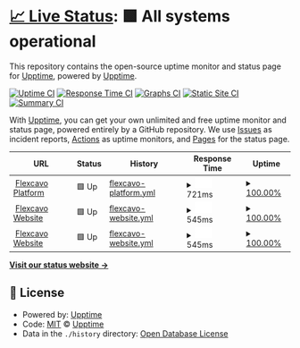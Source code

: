# [📈 Live Status](https://status.flexcavo.de): <!--live status--> **🟩 All systems operational**

This repository contains the open-source uptime monitor and status page for [Upptime](https://upptime.js.org), powered by [Upptime](https://github.com/upptime/upptime).

[![Uptime CI](https://github.com/upptime/upptime/workflows/Uptime%20CI/badge.svg)](https://github.com/upptime/upptime/actions?query=workflow%3A%22Uptime+CI%22)
[![Response Time CI](https://github.com/upptime/upptime/workflows/Response%20Time%20CI/badge.svg)](https://github.com/upptime/upptime/actions?query=workflow%3A%22Response+Time+CI%22)
[![Graphs CI](https://github.com/upptime/upptime/workflows/Graphs%20CI/badge.svg)](https://github.com/upptime/upptime/actions?query=workflow%3A%22Graphs+CI%22)
[![Static Site CI](https://github.com/upptime/upptime/workflows/Static%20Site%20CI/badge.svg)](https://github.com/upptime/upptime/actions?query=workflow%3A%22Static+Site+CI%22)
[![Summary CI](https://github.com/upptime/upptime/workflows/Summary%20CI/badge.svg)](https://github.com/upptime/upptime/actions?query=workflow%3A%22Summary+CI%22)

With [Upptime](https://upptime.js.org), you can get your own unlimited and free uptime monitor and status page, powered entirely by a GitHub repository. We use [Issues](https://github.com/upptime/upptime/issues) as incident reports, [Actions](https://github.com/upptime/upptime/actions) as uptime monitors, and [Pages](https://status.flexcavo.de) for the status page.

<!--start: status pages-->
<!-- This summary is generated by Upptime (https://github.com/upptime/upptime) -->
<!-- Do not edit this manually, your changes will be overwritten -->
<!-- prettier-ignore -->
| URL | Status | History | Response Time | Uptime |
| --- | ------ | ------- | ------------- | ------ |
| <img alt="" src="https://favicons.githubusercontent.com/app.flexcavo.de" height="13"> [Flexcavo Platform](https://app.flexcavo.de) | 🟩 Up | [flexcavo-platform.yml](https://github.com/flexcavo/uptime/commits/HEAD/history/flexcavo-platform.yml) | <details><summary><img alt="Response time graph" src="./graphs/flexcavo-platform/response-time-week.png" height="20"> 721ms</summary><br><a href="https://upptime.github.io/upptime/history/flexcavo-platform"><img alt="Response time 966" src="https://img.shields.io/endpoint?url=https%3A%2F%2Fraw.githubusercontent.com%2Fflexcavo%2Fuptime%2FHEAD%2Fapi%2Fflexcavo-platform%2Fresponse-time.json"></a><br><a href="https://upptime.github.io/upptime/history/flexcavo-platform"><img alt="24-hour response time 548" src="https://img.shields.io/endpoint?url=https%3A%2F%2Fraw.githubusercontent.com%2Fflexcavo%2Fuptime%2FHEAD%2Fapi%2Fflexcavo-platform%2Fresponse-time-day.json"></a><br><a href="https://upptime.github.io/upptime/history/flexcavo-platform"><img alt="7-day response time 721" src="https://img.shields.io/endpoint?url=https%3A%2F%2Fraw.githubusercontent.com%2Fflexcavo%2Fuptime%2FHEAD%2Fapi%2Fflexcavo-platform%2Fresponse-time-week.json"></a><br><a href="https://upptime.github.io/upptime/history/flexcavo-platform"><img alt="30-day response time 878" src="https://img.shields.io/endpoint?url=https%3A%2F%2Fraw.githubusercontent.com%2Fflexcavo%2Fuptime%2FHEAD%2Fapi%2Fflexcavo-platform%2Fresponse-time-month.json"></a><br><a href="https://upptime.github.io/upptime/history/flexcavo-platform"><img alt="1-year response time 966" src="https://img.shields.io/endpoint?url=https%3A%2F%2Fraw.githubusercontent.com%2Fflexcavo%2Fuptime%2FHEAD%2Fapi%2Fflexcavo-platform%2Fresponse-time-year.json"></a></details> | <details><summary><a href="https://upptime.github.io/upptime/history/flexcavo-platform">100.00%</a></summary><a href="https://upptime.github.io/upptime/history/flexcavo-platform"><img alt="All-time uptime 100.00%" src="https://img.shields.io/endpoint?url=https%3A%2F%2Fraw.githubusercontent.com%2Fflexcavo%2Fuptime%2FHEAD%2Fapi%2Fflexcavo-platform%2Fuptime.json"></a><br><a href="https://upptime.github.io/upptime/history/flexcavo-platform"><img alt="24-hour uptime 100.00%" src="https://img.shields.io/endpoint?url=https%3A%2F%2Fraw.githubusercontent.com%2Fflexcavo%2Fuptime%2FHEAD%2Fapi%2Fflexcavo-platform%2Fuptime-day.json"></a><br><a href="https://upptime.github.io/upptime/history/flexcavo-platform"><img alt="7-day uptime 100.00%" src="https://img.shields.io/endpoint?url=https%3A%2F%2Fraw.githubusercontent.com%2Fflexcavo%2Fuptime%2FHEAD%2Fapi%2Fflexcavo-platform%2Fuptime-week.json"></a><br><a href="https://upptime.github.io/upptime/history/flexcavo-platform"><img alt="30-day uptime 100.00%" src="https://img.shields.io/endpoint?url=https%3A%2F%2Fraw.githubusercontent.com%2Fflexcavo%2Fuptime%2FHEAD%2Fapi%2Fflexcavo-platform%2Fuptime-month.json"></a><br><a href="https://upptime.github.io/upptime/history/flexcavo-platform"><img alt="1-year uptime 100.00%" src="https://img.shields.io/endpoint?url=https%3A%2F%2Fraw.githubusercontent.com%2Fflexcavo%2Fuptime%2FHEAD%2Fapi%2Fflexcavo-platform%2Fuptime-year.json"></a></details>
| <img alt="" src="https://favicons.githubusercontent.com/www.flexcavo.de" height="13"> [Flexcavo Website](https://www.flexcavo.de) | 🟩 Up | [flexcavo-website.yml](https://github.com/flexcavo/uptime/commits/HEAD/history/flexcavo-website.yml) | <details><summary><img alt="Response time graph" src="./graphs/flexcavo-website/response-time-week.png" height="20"> 545ms</summary><br><a href="https://upptime.github.io/upptime/history/flexcavo-website"><img alt="Response time 653" src="https://img.shields.io/endpoint?url=https%3A%2F%2Fraw.githubusercontent.com%2Fflexcavo%2Fuptime%2FHEAD%2Fapi%2Fflexcavo-website%2Fresponse-time.json"></a><br><a href="https://upptime.github.io/upptime/history/flexcavo-website"><img alt="24-hour response time 423" src="https://img.shields.io/endpoint?url=https%3A%2F%2Fraw.githubusercontent.com%2Fflexcavo%2Fuptime%2FHEAD%2Fapi%2Fflexcavo-website%2Fresponse-time-day.json"></a><br><a href="https://upptime.github.io/upptime/history/flexcavo-website"><img alt="7-day response time 545" src="https://img.shields.io/endpoint?url=https%3A%2F%2Fraw.githubusercontent.com%2Fflexcavo%2Fuptime%2FHEAD%2Fapi%2Fflexcavo-website%2Fresponse-time-week.json"></a><br><a href="https://upptime.github.io/upptime/history/flexcavo-website"><img alt="30-day response time 601" src="https://img.shields.io/endpoint?url=https%3A%2F%2Fraw.githubusercontent.com%2Fflexcavo%2Fuptime%2FHEAD%2Fapi%2Fflexcavo-website%2Fresponse-time-month.json"></a><br><a href="https://upptime.github.io/upptime/history/flexcavo-website"><img alt="1-year response time 653" src="https://img.shields.io/endpoint?url=https%3A%2F%2Fraw.githubusercontent.com%2Fflexcavo%2Fuptime%2FHEAD%2Fapi%2Fflexcavo-website%2Fresponse-time-year.json"></a></details> | <details><summary><a href="https://upptime.github.io/upptime/history/flexcavo-website">100.00%</a></summary><a href="https://upptime.github.io/upptime/history/flexcavo-website"><img alt="All-time uptime 99.95%" src="https://img.shields.io/endpoint?url=https%3A%2F%2Fraw.githubusercontent.com%2Fflexcavo%2Fuptime%2FHEAD%2Fapi%2Fflexcavo-website%2Fuptime.json"></a><br><a href="https://upptime.github.io/upptime/history/flexcavo-website"><img alt="24-hour uptime 100.00%" src="https://img.shields.io/endpoint?url=https%3A%2F%2Fraw.githubusercontent.com%2Fflexcavo%2Fuptime%2FHEAD%2Fapi%2Fflexcavo-website%2Fuptime-day.json"></a><br><a href="https://upptime.github.io/upptime/history/flexcavo-website"><img alt="7-day uptime 100.00%" src="https://img.shields.io/endpoint?url=https%3A%2F%2Fraw.githubusercontent.com%2Fflexcavo%2Fuptime%2FHEAD%2Fapi%2Fflexcavo-website%2Fuptime-week.json"></a><br><a href="https://upptime.github.io/upptime/history/flexcavo-website"><img alt="30-day uptime 100.00%" src="https://img.shields.io/endpoint?url=https%3A%2F%2Fraw.githubusercontent.com%2Fflexcavo%2Fuptime%2FHEAD%2Fapi%2Fflexcavo-website%2Fuptime-month.json"></a><br><a href="https://upptime.github.io/upptime/history/flexcavo-website"><img alt="1-year uptime 99.95%" src="https://img.shields.io/endpoint?url=https%3A%2F%2Fraw.githubusercontent.com%2Fflexcavo%2Fuptime%2FHEAD%2Fapi%2Fflexcavo-website%2Fuptime-year.json"></a></details>
| <img alt="" src="https://favicons.githubusercontent.com/api.flexcavo.de" height="13"> [Flexcavo Website](https://api.flexcavo.de/health) | 🟩 Up | [flexcavo-website.yml](https://github.com/flexcavo/uptime/commits/HEAD/history/flexcavo-website.yml) | <details><summary><img alt="Response time graph" src="./graphs/flexcavo-website/response-time-week.png" height="20"> 545ms</summary><br><a href="https://upptime.github.io/upptime/history/flexcavo-website"><img alt="Response time 653" src="https://img.shields.io/endpoint?url=https%3A%2F%2Fraw.githubusercontent.com%2Fflexcavo%2Fuptime%2FHEAD%2Fapi%2Fflexcavo-website%2Fresponse-time.json"></a><br><a href="https://upptime.github.io/upptime/history/flexcavo-website"><img alt="24-hour response time 423" src="https://img.shields.io/endpoint?url=https%3A%2F%2Fraw.githubusercontent.com%2Fflexcavo%2Fuptime%2FHEAD%2Fapi%2Fflexcavo-website%2Fresponse-time-day.json"></a><br><a href="https://upptime.github.io/upptime/history/flexcavo-website"><img alt="7-day response time 545" src="https://img.shields.io/endpoint?url=https%3A%2F%2Fraw.githubusercontent.com%2Fflexcavo%2Fuptime%2FHEAD%2Fapi%2Fflexcavo-website%2Fresponse-time-week.json"></a><br><a href="https://upptime.github.io/upptime/history/flexcavo-website"><img alt="30-day response time 601" src="https://img.shields.io/endpoint?url=https%3A%2F%2Fraw.githubusercontent.com%2Fflexcavo%2Fuptime%2FHEAD%2Fapi%2Fflexcavo-website%2Fresponse-time-month.json"></a><br><a href="https://upptime.github.io/upptime/history/flexcavo-website"><img alt="1-year response time 653" src="https://img.shields.io/endpoint?url=https%3A%2F%2Fraw.githubusercontent.com%2Fflexcavo%2Fuptime%2FHEAD%2Fapi%2Fflexcavo-website%2Fresponse-time-year.json"></a></details> | <details><summary><a href="https://upptime.github.io/upptime/history/flexcavo-website">100.00%</a></summary><a href="https://upptime.github.io/upptime/history/flexcavo-website"><img alt="All-time uptime 99.95%" src="https://img.shields.io/endpoint?url=https%3A%2F%2Fraw.githubusercontent.com%2Fflexcavo%2Fuptime%2FHEAD%2Fapi%2Fflexcavo-website%2Fuptime.json"></a><br><a href="https://upptime.github.io/upptime/history/flexcavo-website"><img alt="24-hour uptime 100.00%" src="https://img.shields.io/endpoint?url=https%3A%2F%2Fraw.githubusercontent.com%2Fflexcavo%2Fuptime%2FHEAD%2Fapi%2Fflexcavo-website%2Fuptime-day.json"></a><br><a href="https://upptime.github.io/upptime/history/flexcavo-website"><img alt="7-day uptime 100.00%" src="https://img.shields.io/endpoint?url=https%3A%2F%2Fraw.githubusercontent.com%2Fflexcavo%2Fuptime%2FHEAD%2Fapi%2Fflexcavo-website%2Fuptime-week.json"></a><br><a href="https://upptime.github.io/upptime/history/flexcavo-website"><img alt="30-day uptime 100.00%" src="https://img.shields.io/endpoint?url=https%3A%2F%2Fraw.githubusercontent.com%2Fflexcavo%2Fuptime%2FHEAD%2Fapi%2Fflexcavo-website%2Fuptime-month.json"></a><br><a href="https://upptime.github.io/upptime/history/flexcavo-website"><img alt="1-year uptime 99.95%" src="https://img.shields.io/endpoint?url=https%3A%2F%2Fraw.githubusercontent.com%2Fflexcavo%2Fuptime%2FHEAD%2Fapi%2Fflexcavo-website%2Fuptime-year.json"></a></details>

<!--end: status pages-->

[**Visit our status website →**](https://status.flexcavo.de)

## 📄 License

- Powered by: [Upptime](https://github.com/upptime/upptime)
- Code: [MIT](./LICENSE) © [Upptime](https://upptime.js.org)
- Data in the `./history` directory: [Open Database License](https://opendatacommons.org/licenses/odbl/1-0/)

